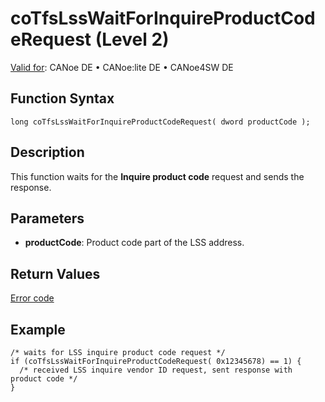 # coTfsLssWaitForInquireProductCodeRequest (Level 2)

[Valid for](../../../../Shared/FeatureAvailability.md):  CANoe DE • CANoe:lite DE • CANoe4SW DE

## Function Syntax

```plaintext
long coTfsLssWaitForInquireProductCodeRequest( dword productCode );
```

## Description

This function waits for the **Inquire product code** request and sends the response.

## Parameters

- **productCode**: Product code part of the LSS address.

## Return Values

[Error code](../CAPLfunctionsCANopenNLTFSErrorCodes.md)

## Example

```plaintext
/* waits for LSS inquire product code request */
if (coTfsLssWaitForInquireProductCodeRequest( 0x12345678) == 1) {
  /* received LSS inquire vendor ID request, sent response with product code */
}
```
